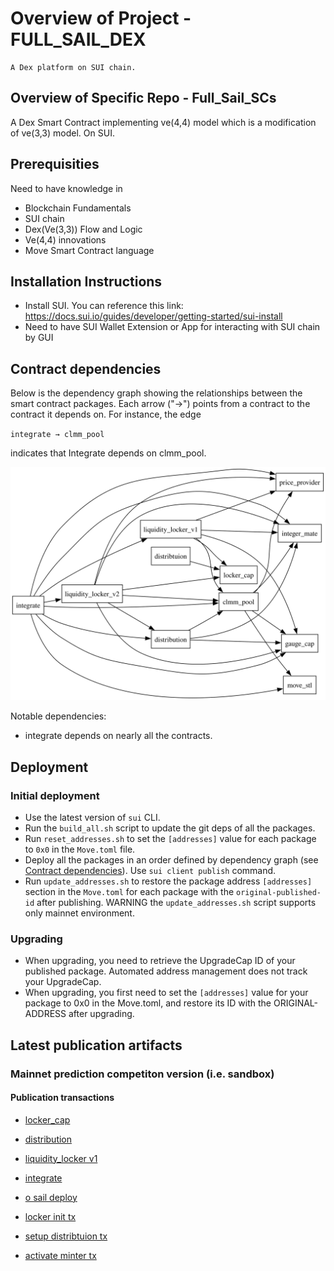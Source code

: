 # Overview of Project - FULL_SAIL_DEX

    A Dex platform on SUI chain.

## Overview of Specific Repo - Full_Sail_SCs

A Dex Smart Contract implementing ve(4,4) model which is a modification of ve(3,3) model. On SUI.

## Prerequisities

Need to have knowledge in
- Blockchain Fundamentals
- SUI chain
- Dex(Ve(3,3)) Flow and Logic
- Ve(4,4) innovations
- Move Smart Contract language

## Installation Instructions

- Install SUI. You can reference this link: https://docs.sui.io/guides/developer/getting-started/sui-install
- Need to have SUI Wallet Extension or App for interacting with SUI chain by GUI

## Contract dependencies

Below is the dependency graph showing the relationships between the smart contract packages. Each arrow ("→") points from a contract to the contract it depends on. For instance, the edge

`integrate → clmm_pool`

indicates that Integrate depends on clmm_pool.

![Dependency Graph](dependency_graph.svg)

Notable dependencies:
- integrate depends on nearly all the contracts.

## Deployment

### Initial deployment
- Use the latest version of `sui` CLI.
- Run the `build_all.sh` script to update the git deps of all the packages.
- Run `reset_addresses.sh` to set the `[addresses]` value for each package to `0x0` in the `Move.toml` file.
- Deploy all the packages in an order defined by dependency graph (see [Contract dependencies](#contract-dependencies)). 
Use `sui client publish` command.
- Run `update_addresses.sh` to restore the package address `[addresses]` section in the `Move.toml` for each package with the `original-published-id` after publishing. WARNING the `update_addresses.sh` script supports only mainnet environment.

### Upgrading
- When upgrading, you need to retrieve the UpgradeCap ID of your published package. Automated address management does not track your UpgradeCap.
- When upgrading, you first need to set the `[addresses]` value for your package to 0x0 in the Move.toml, and restore its ID with the ORIGINAL-ADDRESS after upgrading.

## Latest publication artifacts

### Mainnet prediction competiton version (i.e. sandbox)

#### Publication transactions

- [locker_cap](https://suivision.xyz/txblock/ATcfkAx4mwjCqio1Zze3TTdd7we5RfSVoMqcSwpCmmRv)
- [distribution](https://suivision.xyz/txblock/8618pqXNLpqAv57TfbUhb9X55E3SCTXdLBvF5FEu2j5T)
- [liquidity_locker v1](https://suivision.xyz/txblock/CuqL6K4cotFx3TD4pnM1fK5iLQQwPgiPDGncokMjbLhJ)
- [integrate](https://suivision.xyz/txblock/EYRyjZnbgw45KP6YJXSABT8s3HEVSqMhxjQ21rhBhHJx)

- [o sail deploy](https://suivision.xyz/txblock/E5WBdzN9ogWpThLjZkckfy7BhgirnobmaBEcL6qEqo9h)

- [locker init tx](https://suivision.xyz/txblock/327ZPNpNH8ujMZ47cFf2QMoVknfRgsx9PEbKXNK9bVrp)
- [setup distribtuion tx](https://suivision.xyz/txblock/Cqq5ZZNzZFibkCYLHqqEVg1GW6ALKYmXAnz42QTKpkKN)
- [activate minter tx](https://suivision.xyz/txblock/Ak9pU4KtbKWCavxN3C3GtUAKoJV9qbiPaHxkhMfCnhTA)
